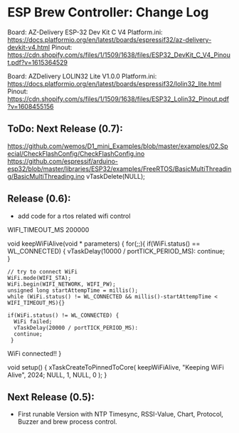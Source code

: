 # ESP Brew Controller: Change Log
Board: AZ-Delivery ESP-32 Dev Kit C V4
Platform.ini: https://docs.platformio.org/en/latest/boards/espressif32/az-delivery-devkit-v4.html
Pinout: https://cdn.shopify.com/s/files/1/1509/1638/files/ESP32_DevKit_C_V4_Pinout.pdf?v=1615364529


Board: AZDelivery LOLIN32 Lite V1.0.0
Platform.ini: https://docs.platformio.org/en/latest/boards/espressif32/lolin32_lite.html
Pinout: https://cdn.shopify.com/s/files/1/1509/1638/files/ESP32_Lolin32_Pinout.pdf?v=1608455156


## ToDo: Next Release (0.7):
https://github.com/wemos/D1_mini_Examples/blob/master/examples/02.Special/CheckFlashConfig/CheckFlashConfig.ino
https://github.com/espressif/arduino-esp32/blob/master/libraries/ESP32/examples/FreeRTOS/BasicMultiThreading/BasicMultiThreading.ino
vTaskDelete(NULL); 



## Release (0.6):
- add code for a rtos related wifi control

WIFI_TIMEOUT_MS 200000

void keepWiFiAlive(void * parameters) {
  for(;;){
    if(WiFi.status() == WL_CONNECTED) {
    vTaskDelay(10000 / portTICK_PERIOD_MS):
    continue;  
    }

    // try to connect WiFi
    WiFi.mode(WIFI_STA);
    WiFi.begin(WIFI_NETWORK, WIFI_PW);
    unsigned long startAttempTime = millis();
    while (WiFi.status() != WL_CONNECTED && millis()-startAttempTime < WIFI_TIMEOUT_MS){}
   
    if(WiFi.status() != WL_CONNECTED) { 
      WiFi failed;
      vTaskDelay(20000 / portTICK_PERIOD_MS):
      continue;
     }

  WiFi connected!!
} 

void setup() {
  xTaskCreateToPinnedToCore(
    keepWiFiAlive,
    "Keeping WiFi Alive",
    2024;
    NULL,
    1,
    NULL,
    0
  );
}


## Next Release (0.5):
- First runable Version with NTP Timesync, RSSI-Value, Chart, Protocol, Buzzer and brew process control. 
